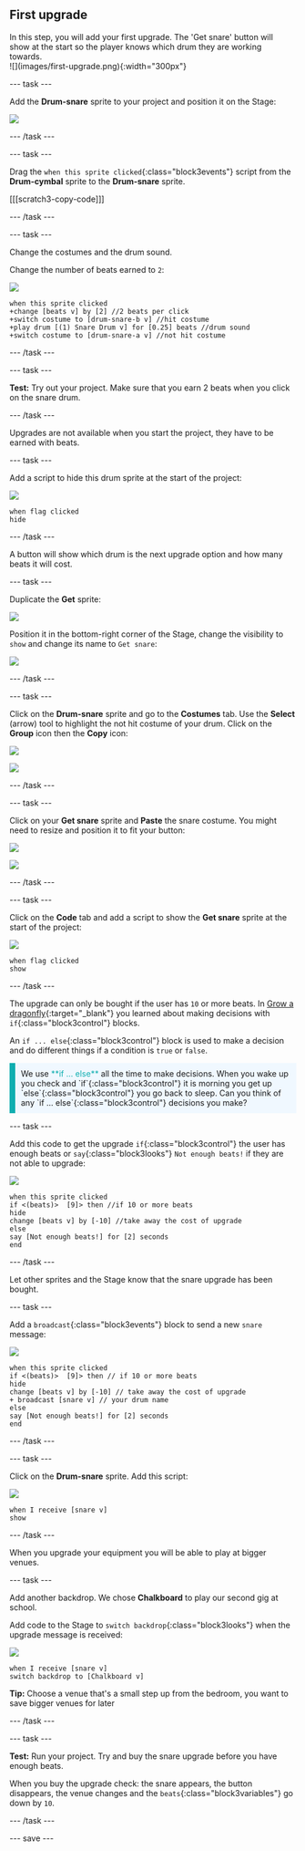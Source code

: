 ## First upgrade

<div style="display: flex; flex-wrap: wrap">
<div style="flex-basis: 200px; flex-grow: 1; margin-right: 15px;">
In this step, you will add your first upgrade. The 'Get snare' button will show at the start so the player knows which drum they are working towards.
</div>
<div>
![](images/first-upgrade.png){:width="300px"}
</div>
</div>

--- task ---

Add the **Drum-snare** sprite to your project and position it on the Stage:

![](images/snare-stage.png)

--- /task ---

--- task ---

Drag the `when this sprite clicked`{:class="block3events"} script from the **Drum-cymbal** sprite to the **Drum-snare** sprite.

[[[scratch3-copy-code]]]

--- /task ---

--- task ---

Change the costumes and the drum sound.

Change the number of beats earned to `2`:

![](images/snare-icon.png)

```blocks3
when this sprite clicked
+change [beats v] by [2] //2 beats per click
+switch costume to [drum-snare-b v] //hit costume
+play drum [(1) Snare Drum v] for [0.25] beats //drum sound
+switch costume to [drum-snare-a v] //not hit costume
```

--- /task ---

--- task ---

**Test:** Try out your project. Make sure that you earn 2 beats when you click on the snare drum.  

--- /task ---

Upgrades are not available when you start the project, they have to be earned with beats. 

--- task ---

Add a script to hide this drum sprite at the start of the project:

![](images/snare-icon.png)

```blocks3
when flag clicked
hide
```

--- /task ---

A button will show which drum is the next upgrade option and how many beats it will cost. 

--- task ---

Duplicate the **Get** sprite:

![](images/duplicate-get.png)

Position it in the bottom-right corner of the Stage, change the visibility to `show` and change its name to `Get snare`: 

![](images/get-snare.png)

--- /task ---

--- task ---

Click on the **Drum-snare** sprite and go to the **Costumes** tab. Use the **Select** (arrow) tool to highlight the not hit costume of your drum. Click on the **Group** icon then the **Copy** icon:  

![](images/snare-icon.png)

![](images/copy-costume.png)

--- /task ---

--- task ---

Click on your **Get snare** sprite and **Paste** the snare costume. You might need to resize and position it to fit your button: 

![](images/get-snare-icon.png)

![](images/paste-costume.png)

--- /task ---

--- task ---

Click on the **Code** tab and add a script to show the **Get snare** sprite at the start of the project:

![](images/get-snare-icon.png)

```blocks3
when flag clicked
show
```

--- /task ---

The upgrade can only be bought if the user has `10` or more beats. In [Grow a dragonfly](https://projects.raspberrypi.org/en/projects/grow-a-dragonfly){:target="_blank"} you learned about making decisions with `if`{:class="block3control"} blocks. 

An `if ... else`{:class="block3control"} block is used to make a decision and do different things if a condition is `true` or `false`. 

<p style="border-left: solid; border-width:10px; border-color: #0faeb0; background-color: aliceblue; padding: 10px;">
We use <span style="color: #0faeb0">**if ... else**</span> all the time to make decisions. When you wake up you check and `if`{:class="block3control"} it is morning you get up `else`{:class="block3control"} you go back to sleep. Can you think of any `if ... else`{:class="block3control"} decisions you make? 
</p>

--- task ---

Add this code to get the upgrade `if`{:class="block3control"} the user has enough beats or `say`{:class="block3looks"} `Not enough beats!` if they are not able to upgrade:

![](images/get-snare-icon.png)

```blocks3
when this sprite clicked
if <(beats)>  [9]> then //if 10 or more beats
hide
change [beats v] by [-10] //take away the cost of upgrade
else
say [Not enough beats!] for [2] seconds 
end
```

--- /task ---

Let other sprites and the Stage know that the snare upgrade has been bought.

--- task ---

Add a `broadcast`{:class="block3events"} block to send a new `snare` message:

![](images/get-snare-icon.png)

```blocks3
when this sprite clicked
if <(beats)>  [9]> then // if 10 or more beats
hide
change [beats v] by [-10] // take away the cost of upgrade
+ broadcast [snare v] // your drum name
else
say [Not enough beats!] for [2] seconds 
end
```

--- /task ---

--- task ---

Click on the **Drum-snare** sprite. Add this script:

![](images/snare-icon.png)

```blocks3
when I receive [snare v]
show
```

--- /task ---

When you upgrade your equipment you will be able to play at bigger venues. 

--- task ---

Add another backdrop. We chose **Chalkboard** to play our second gig at school. 

Add code to the Stage to `switch backdrop`{:class="block3looks"} when the upgrade message is received:

![](images/stage-icon.png)

```blocks3
when I receive [snare v]
switch backdrop to [Chalkboard v]
```

**Tip:** Choose a venue that's a small step up from the bedroom, you want to save bigger venues for later

--- /task ---

--- task ---

**Test:** Run your project. Try and buy the snare upgrade before you have enough beats. 

When you buy the upgrade check: the snare appears, the button disappears, the venue changes and the `beats`{:class="block3variables"} go down by `10`. 

--- /task ---

--- save ---